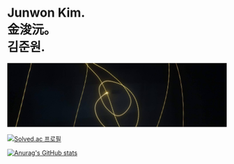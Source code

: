 Junwon Kim.    
金浚沅。       
김준원.              
===================

![Alt text](banner.jpg "장노출")

[![Solved.ac
프로필](http://mazassumnida.wtf/api/v2/generate_badge?boj=notj)](https://solved.ac/notj)

[![Anurag's GitHub stats](https://github-readme-stats.vercel.app/api?username=notj-code)](https://github.com/notj-code)
